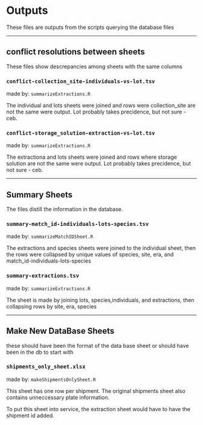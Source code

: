 # Outputs

These files are outputs from the scripts querying the database files

---

## conflict resolutions between sheets

These files show descrepancies among sheets with the same columns

### `conflict-collection_site-individuals-vs-lot.tsv`

made by: `summarizeExtractions.R`

The individual and lots sheets were joined and rows were collection_site are not the same were output.  Lot probably takes precidence, but not sure - ceb.

### `conflict-storage_solution-extraction-vs-lot.tsv`

made by: `summarizeExtractions.R`

The extractiona and lots sheets were joined and rows where storage solution are not the same were output. Lot probably takes precidence, but not sure - ceb.

---

## Summary Sheets

The files distill the information in the database.  

### `summary-match_id-individuals-lots-species.tsv`

made by: `summarizeMatchIDSheet.R`

The extractions and species sheets were joined to the individual sheet, then the rows were collapsed by unique values of species, site, era, and match_id-individuals-lots-species

### `summary-extractions.tsv`

made by: `summarizeExtractions.R`

The sheet is made by joining lots, species,individuals, and extractions, then collapsing rows by site, era, species

---

## Make New DataBase Sheets 

these should have been the format of the data base sheet or should have been in the db to start with

### `shipments_only_sheet.xlsx`

made by: `makeShipmentsOnlySheet.R`

This sheet has one row per shipment. The original shipments sheet also contains unneccessary plate information.

To put this sheet into service, the extraction sheet would have to have the shipment id added.